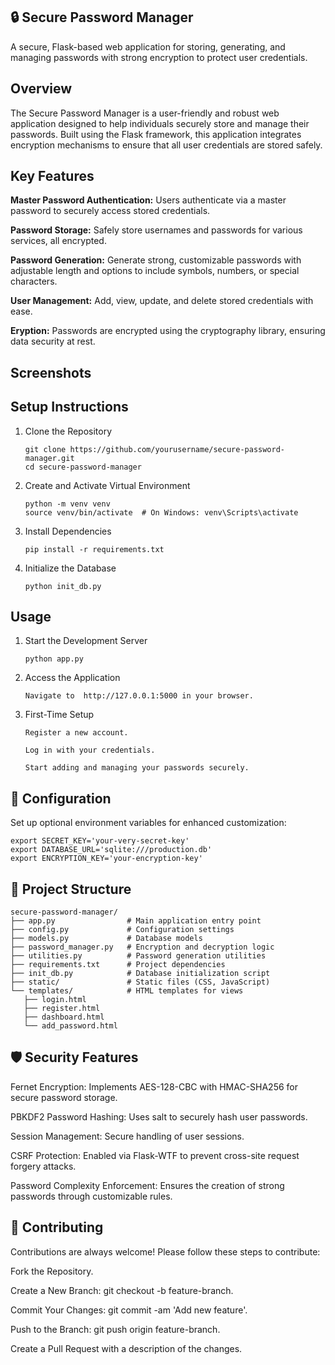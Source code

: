 ## 🔒 Secure Password Manager
 
A secure, Flask-based web application for storing, generating, and managing passwords with strong encryption to protect user credentials.

## Overview
The Secure Password Manager is a user-friendly and robust web application designed to help individuals securely store and manage their passwords. Built using the Flask framework, this application integrates encryption mechanisms to ensure that all user credentials are stored safely.

## Key Features
**Master Password Authentication:** Users authenticate via a master password to securely access stored credentials.

**Password Storage:** Safely store usernames and passwords for various services, all encrypted.

**Password Generation:** Generate strong, customizable passwords with adjustable length and options to include symbols, numbers, or special characters.

**User Management:** Add, view, update, and delete stored credentials with ease.

**Eryption:** Passwords are encrypted using the cryptography library, ensuring data security at rest.

## Screenshots






## Setup Instructions

1. Clone the Repository

       git clone https://github.com/yourusername/secure-password-manager.git
       cd secure-password-manager

3. Create and Activate Virtual Environment

       python -m venv venv
       source venv/bin/activate  # On Windows: venv\Scripts\activate

3. Install Dependencies

       pip install -r requirements.txt
   
5. Initialize the Database

       python init_db.py

## Usage
1. Start the Development Server
 
       python app.py

   
3. Access the Application
   
       Navigate to  http://127.0.0.1:5000 in your browser.

5. First-Time Setup
   
       Register a new account.

       Log in with your credentials.

       Start adding and managing your passwords securely.

## 🔧 Configuration

Set up optional environment variables for enhanced customization:

    export SECRET_KEY='your-very-secret-key'
    export DATABASE_URL='sqlite:///production.db'
    export ENCRYPTION_KEY='your-encryption-key'

## 📂 Project Structure

    secure-password-manager/
    ├── app.py                # Main application entry point
    ├── config.py             # Configuration settings
    ├── models.py             # Database models
    ├── password_manager.py   # Encryption and decryption logic
    ├── utilities.py          # Password generation utilities
    ├── requirements.txt      # Project dependencies
    ├── init_db.py            # Database initialization script
    ├── static/               # Static files (CSS, JavaScript)
    └── templates/            # HTML templates for views
       ├── login.html
       ├── register.html
       ├── dashboard.html
       └── add_password.html
       
## 🛡️ Security Features
Fernet Encryption: Implements AES-128-CBC with HMAC-SHA256 for secure password storage.

PBKDF2 Password Hashing: Uses salt to securely hash user passwords.

Session Management: Secure handling of user sessions.

CSRF Protection: Enabled via Flask-WTF to prevent cross-site request forgery attacks.

Password Complexity Enforcement: Ensures the creation of strong passwords through customizable rules.

## 🤝 Contributing
Contributions are always welcome! Please follow these steps to contribute:

Fork the Repository.

Create a New Branch: git checkout -b feature-branch.

Commit Your Changes: git commit -am 'Add new feature'.

Push to the Branch: git push origin feature-branch.

Create a Pull Request with a description of the changes.
